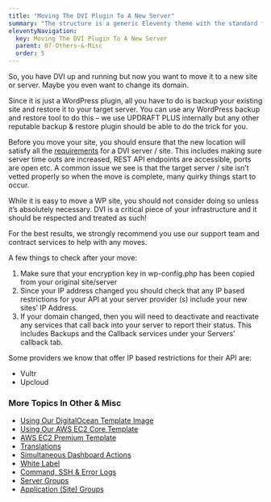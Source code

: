 ```yaml
---
title: "Moving The DVI Plugin To A New Server"
summary: "The structure is a generic Eleventy theme with the standard folder and file names."
eleventyNavigation:
  key: Moving The DVI Plugin To A New Server
  parent: 07-Others-&-Misc
  order: 5
---
```

So, you have DVI up and running but now you want to move it to a new site or server. Maybe you even want to change its domain.

Since it is just a WordPress plugin, all you have to do is backup your existing site and restore it to your target server. You can use any WordPress backup and restore tool to do this – we use UPDRAFT PLUS internally but any other reputable backup & restore plugin should be able to do the trick for you.

Before you move your site, you should ensure that the new location will satisfy all the [requirements](https://web.archive.org/web/20240304140444/https://wpclouddeploy.com/documentation/wpcloud-deploy/requirements/) for a DVI server / site. This includes making sure server time outs are increased, REST API endpoints are accessible, ports are open etc. A common issue we see is that the target server / site isn’t vetted properly so when the move is complete, many quirky things start to occur.

While it is easy to move a WP site, you should not consider doing so unless it’s absolutely necessary. DVI is a critical piece of your infrastructure and it should be respected and treated as such!

For the best results, we strongly recommend you use our support team and contract services to help with any moves.

A few things to check after your move:

1.  Make sure that your encryption key in wp-config.php has been copied from your original site/server
2.  Since your IP address changed you should check that any IP based restrictions for your API at your server provider (s) include your new sites’ IP Address.
3.  If your domain changed, then you will need to deactivate and reactivate any services that call back into your server to report their status. This includes Backups and the Callback services under your Servers’ callback tab.

Some providers we know that offer IP based restrictions for their API are:

*   Vultr
*   Upcloud

### More Topics In Other & Misc

*   [Using Our DigitalOcean Template Image](https://web.archive.org/web/20240304140444/https://wpclouddeploy.com/documentation/other-misc/digitalocean-template-image/)
*   [Using Our AWS EC2 Core Template](https://web.archive.org/web/20240304140444/https://wpclouddeploy.com/documentation/other-misc/aws-ec2-template-image/)
*   [AWS EC2 Premium Template](https://web.archive.org/web/20240304140444/https://wpclouddeploy.com/documentation/other-misc/aws-ec2-premium-template-image/)
*   [Translations](https://web.archive.org/web/20240304140444/https://wpclouddeploy.com/documentation/other-misc/translations/)
*   [Simultaneous Dashboard Actions](https://web.archive.org/web/20240304140444/https://wpclouddeploy.com/documentation/other-misc/simultaneous-dashboard-actions/)
*   [White Label](https://web.archive.org/web/20240304140444/https://wpclouddeploy.com/documentation/other-misc/white-labelling/)
*   [Command, SSH & Error Logs](https://web.archive.org/web/20240304140444/https://wpclouddeploy.com/documentation/other-misc/command-ssh-error-logs/)
*   [Server Groups](https://web.archive.org/web/20240304140444/https://wpclouddeploy.com/documentation/other-misc/server-groups/)
*   [Application (Site) Groups](https://web.archive.org/web/20240304140444/https://wpclouddeploy.com/documentation/other-misc/application-site-groups/)
